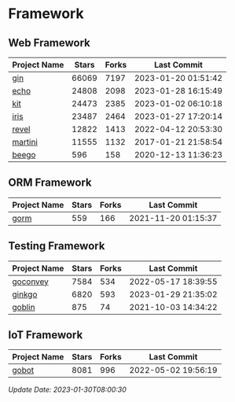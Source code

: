 # Framework

## Web Framework
| Project Name | Stars | Forks | Last Commit |
| ------------ | ----- | ----- | ----------- |
| [gin](https://github.com/gin-gonic/gin) | 66069 | 7197 | 2023-01-20 01:51:42 |
| [echo](https://github.com/labstack/echo) | 24808 | 2098 | 2023-01-28 16:15:49 |
| [kit](https://github.com/go-kit/kit) | 24473 | 2385 | 2023-01-02 06:10:18 |
| [iris](https://github.com/kataras/iris) | 23487 | 2464 | 2023-01-27 17:20:14 |
| [revel](https://github.com/revel/revel) | 12822 | 1413 | 2022-04-12 20:53:30 |
| [martini](https://github.com/go-martini/martini) | 11555 | 1132 | 2017-01-21 21:58:54 |
| [beego](https://github.com/astaxie/beego) | 596 | 158 | 2020-12-13 11:36:23 |

## ORM Framework
| Project Name | Stars | Forks | Last Commit |
| ------------ | ----- | ----- | ----------- |
| [gorm](https://github.com/jinzhu/gorm) | 559 | 166 | 2021-11-20 01:15:37 |

## Testing Framework
| Project Name | Stars | Forks | Last Commit |
| ------------ | ----- | ----- | ----------- |
| [goconvey](https://github.com/smartystreets/goconvey) | 7584 | 534 | 2022-05-17 18:39:55 |
| [ginkgo](https://github.com/onsi/ginkgo) | 6820 | 593 | 2023-01-29 21:35:02 |
| [goblin](https://github.com/franela/goblin) | 875 | 74 | 2021-10-03 14:34:22 |

## IoT Framework
| Project Name | Stars | Forks | Last Commit |
| ------------ | ----- | ----- | ----------- |
| [gobot](https://github.com/hybridgroup/gobot) | 8081 | 996 | 2022-05-02 19:56:19 |

*Update Date: 2023-01-30T08:00:30*